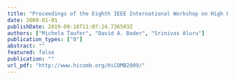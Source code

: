 ```yaml
---
title: "Proceedings of the Eighth IEEE International Workshop on High Performance Computational Biology (HiCOMB 2009), Rome, Italy, May 2009"
date: 2009-01-01
publishDate: 2019-09-18T11:07:24.736503Z
authors: ["Michela Taufer", "David A. Bader", "Srinivas Aluru"]
publication_types: ["0"]
abstract: ""
featured: false
publication: ""
url_pdf: "http://www.hicomb.org/HiCOMB2009/"
---
```


